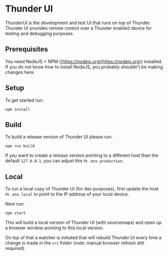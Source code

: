 # Thunder UI

ThunderUI is the development and test UI that runs on top of Thunder. Thunder UI provides remote control over a Thunder enabled device for testing and debugging purposes.

## Prerequisites

You need NodeJS + NPM ([https://nodejs.org](https://nodejs.org)) installed. If you do not know how to install NodeJS, you probably shouldn't be making changes here.

## Setup

To get started run:

```
npm install
```

## Build

To build a release version of Thunder UI please run:

```
npm run build
```

If you want to create a release version pointing to a different host than the default `127.0.0.1`, you can adjust this in `.env.production`.

## Local

To run a local copy of Thunder UI (for dev purposes), first update the host in `.env.local` to point to the IP address of your local device.


Next run:
```
npm start
```

This will build a local version of Thunder UI (with sourcemaps) and open up a browser window pointing to this local version.

On top of that a watcher is initiated that will _rebuild_ Thunder UI every time a change is made in the `src` folder (note: manual browser refresh still required).

